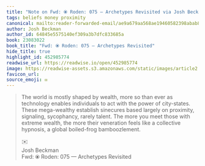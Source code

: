 ```yaml
---
title: "Note on Fwd: ⦿ Roden: 075 — Archetypes Revisited via Josh Beckman"
tags: beliefs money proximity
canonical: mailto:reader-forwarded-email/ae9a679aa568ae19460582398abab8d6
author: Josh Beckman
author_id: 64845e5575140ef309a3b7dfc833685a
book: 23083022
book_title: "Fwd: ⦿ Roden: 075 — Archetypes Revisited"
hide_title: true
highlight_id: 452985774
readwise_url: https://readwise.io/open/452985774
image: https://readwise-assets.s3.amazonaws.com/static/images/article2.74d541386bbf.png
favicon_url: 
source_emoji: ✉️
---
```


> The world is mostly shaped by wealth, more so than ever as technology enables individuals to act with the power of city-states. These mega-wealthy establish sinecures based largely on proximity, signaling, sycophancy, rarely talent. The more you meet those with extreme wealth, the more their veneration feels like a collective hypnosis, a global boiled-frog bamboozlement.
> <div class="quoteback-footer"><div class="quoteback-avatar"><span class="mini-emoji"> ✉️</span></div><div class="quoteback-metadata"><div class="metadata-inner"><span style="display:none">FROM:</span><div aria-label="Josh Beckman" class="quoteback-author"> Josh Beckman</div><div aria-label="Fwd: ⦿ Roden: 075 — Archetypes Revisited" class="quoteback-title"> Fwd: ⦿ Roden: 075 — Archetypes Revisited</div></div></div></div>